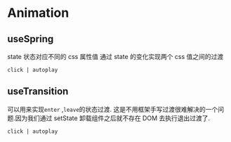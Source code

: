 # Animation

## useSpring

state 状态对应不同的 css 属性值
通过 state 的变化实现两个 css 值之间的过渡

`click | autoplay`

<code src="./springValue.tsx"></code>

## useTransition

可以用来实现`enter` ,`leave`的状态过渡.
这是不用框架手写过渡很难解决的一个问题.因为我们通过 setState 卸载组件之后就不存在 DOM 去执行退出过渡了.

`click | autoplay`

<code src="./transition.tsx"></code>
